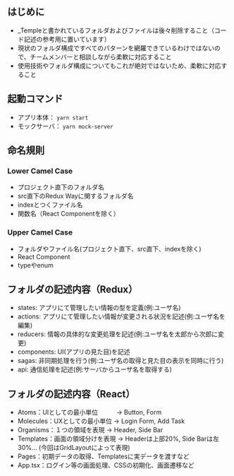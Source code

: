 ## はじめに
- _Templeと書かれているフォルダおよびファイルは後々削除すること（コード記述の参考用に置いています）
- 現状のフォルダ構成ですべてのパターンを網羅できているわけではないので、チームメンバーと相談しながら柔軟に対応すること
- 使用技術やフォルダ構成についてもこれが絶対ではないため、柔軟に対応すること

## 起動コマンド
- アプリ本体： `yarn start`
- モックサーバ： `yarn mock-server`

## 命名規則
### Lower Camel Case
- プロジェクト直下のフォルダ名
- src直下のRedux Wayに関するフォルダ名
- indexとつくファイル名
- 関数名（React Componentを除く）
### Upper Camel Case
- フォルダやファイル名(プロジェクト直下、src直下、indexを除く)
- React Component
- typeやenum

## フォルダの記述内容（Redux）
- states: アプリにて管理したい情報の型を定義(例:ユーザ名)
- actions: アプリにて管理したい情報が変更される状況を記述(例:ユーザ名を編集)
- reducers: 情報の具体的な変更処理を記述(例:ユーザ名を太郎から次郎に変更)
- components: UI(アプリの見た目)を記述
- sagas: 非同期処理を行う(例:ユーザ名の取得と見た目の表示を同時に行う)
- api: 通信処理を記述(例:サーバからユーザ名を取得する)

## フォルダの記述内容（React）
- Atoms：UIとしての最小単位　　　→ Button, Form
- Molecules：UXとしての最小単位 → Login Form, Add Task
- Organisms：１つの領域を表現   → Header, Side Bar
- Templates：画面の領域分けを表現 → Headerは上部20%, Side Barは左30%… (今回はGridLayoutによって表現)
- Pages：初期データの取得、Templatesに実データを渡すなど
- App.tsx：ログイン等の画面処理、CSSの初期化、画面遷移など